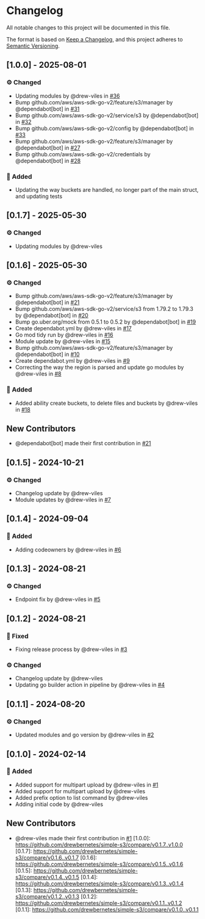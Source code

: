# Changelog

All notable changes to this project will be documented in this file.

The format is based on [Keep a Changelog](https://keepachangelog.com/en/1.0.0/),
and this project adheres to [Semantic Versioning](https://semver.org/spec/v2.0.0.html).

## [1.0.0] - 2025-08-01

### :gear: Changed
- Updating modules by @drew-viles in [#36](https://github.com/drewbernetes/simple-s3/pull/36)
- Bump github.com/aws/aws-sdk-go-v2/feature/s3/manager by @dependabot[bot] in [#31](https://github.com/drewbernetes/simple-s3/pull/31)
- Bump github.com/aws/aws-sdk-go-v2/service/s3 by @dependabot[bot] in [#32](https://github.com/drewbernetes/simple-s3/pull/32)
- Bump github.com/aws/aws-sdk-go-v2/config by @dependabot[bot] in [#33](https://github.com/drewbernetes/simple-s3/pull/33)
- Bump github.com/aws/aws-sdk-go-v2/feature/s3/manager by @dependabot[bot] in [#27](https://github.com/drewbernetes/simple-s3/pull/27)
- Bump github.com/aws/aws-sdk-go-v2/credentials by @dependabot[bot] in [#28](https://github.com/drewbernetes/simple-s3/pull/28)

### :rocket: Added
- Updating the way buckets are handled, no longer part of the main struct, and updating tests


## [0.1.7] - 2025-05-30

### :gear: Changed
- Updating modules by @drew-viles


## [0.1.6] - 2025-05-30

### :gear: Changed
- Bump github.com/aws/aws-sdk-go-v2/feature/s3/manager by @dependabot[bot] in [#21](https://github.com/drewbernetes/simple-s3/pull/21)
- Bump github.com/aws/aws-sdk-go-v2/service/s3 from 1.79.2 to 1.79.3 by @dependabot[bot] in [#20](https://github.com/drewbernetes/simple-s3/pull/20)
- Bump go.uber.org/mock from 0.5.1 to 0.5.2 by @dependabot[bot] in [#19](https://github.com/drewbernetes/simple-s3/pull/19)
- Create dependabot.yml by @drew-viles in [#17](https://github.com/drewbernetes/simple-s3/pull/17)
- Go mod tidy run by @drew-viles in [#16](https://github.com/drewbernetes/simple-s3/pull/16)
- Module update by @drew-viles in [#15](https://github.com/drewbernetes/simple-s3/pull/15)
- Bump github.com/aws/aws-sdk-go-v2/feature/s3/manager by @dependabot[bot] in [#10](https://github.com/drewbernetes/simple-s3/pull/10)
- Create dependabot.yml by @drew-viles in [#9](https://github.com/drewbernetes/simple-s3/pull/9)
- Correcting the way the region is parsed and update go modules by @drew-viles in [#8](https://github.com/drewbernetes/simple-s3/pull/8)

### :rocket: Added
- Added ability create buckets, to delete files and buckets by @drew-viles in [#18](https://github.com/drewbernetes/simple-s3/pull/18)


## New Contributors
* @dependabot[bot] made their first contribution in [#21](https://github.com/drewbernetes/simple-s3/pull/21)
## [0.1.5] - 2024-10-21

### :gear: Changed
- Changelog update by @drew-viles
- Module updates by @drew-viles in [#7](https://github.com/drewbernetes/simple-s3/pull/7)


## [0.1.4] - 2024-09-04

### :rocket: Added
- Adding codeowners by @drew-viles in [#6](https://github.com/drewbernetes/simple-s3/pull/6)


## [0.1.3] - 2024-08-21

### :gear: Changed
- Endpoint fix by @drew-viles in [#5](https://github.com/drewbernetes/simple-s3/pull/5)


## [0.1.2] - 2024-08-21

### :bug: Fixed
- Fixing release process by @drew-viles in [#3](https://github.com/drewbernetes/simple-s3/pull/3)

### :gear: Changed
- Changelog update by @drew-viles
- Updating go builder action in pipeline by @drew-viles in [#4](https://github.com/drewbernetes/simple-s3/pull/4)


## [0.1.1] - 2024-08-20

### :gear: Changed
- Updated modules and go version by @drew-viles in [#2](https://github.com/drewbernetes/simple-s3/pull/2)


## [0.1.0] - 2024-02-14

### :rocket: Added
- Added support for multipart upload by @drew-viles in [#1](https://github.com/drewbernetes/simple-s3/pull/1)
- Added support for multipart upload by @drew-viles
- Added prefix option to list command by @drew-viles
- Adding initial code by @drew-viles


## New Contributors
* @drew-viles made their first contribution in [#1](https://github.com/drewbernetes/simple-s3/pull/1)
[1.0.0]: https://github.com/drewbernetes/simple-s3/compare/v0.1.7..v1.0.0
[0.1.7]: https://github.com/drewbernetes/simple-s3/compare/v0.1.6..v0.1.7
[0.1.6]: https://github.com/drewbernetes/simple-s3/compare/v0.1.5..v0.1.6
[0.1.5]: https://github.com/drewbernetes/simple-s3/compare/v0.1.4..v0.1.5
[0.1.4]: https://github.com/drewbernetes/simple-s3/compare/v0.1.3..v0.1.4
[0.1.3]: https://github.com/drewbernetes/simple-s3/compare/v0.1.2..v0.1.3
[0.1.2]: https://github.com/drewbernetes/simple-s3/compare/v0.1.1..v0.1.2
[0.1.1]: https://github.com/drewbernetes/simple-s3/compare/v0.1.0..v0.1.1

<!-- generated by git-cliff -->
